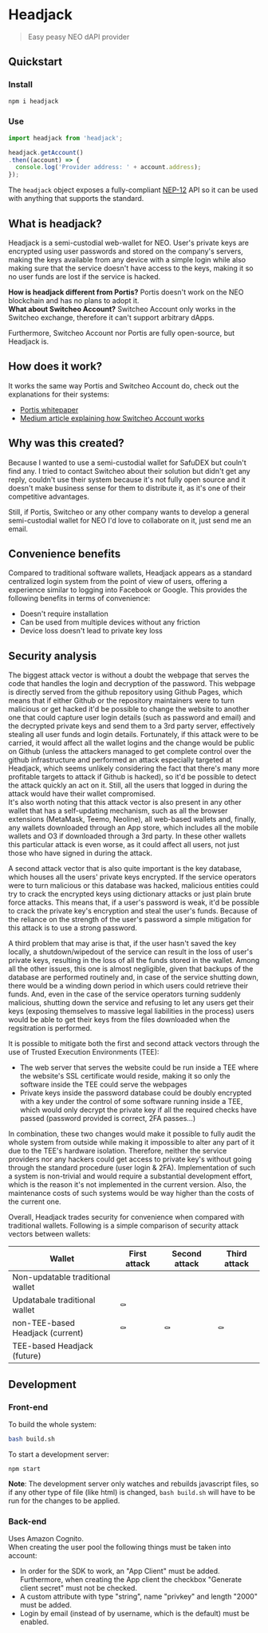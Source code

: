# Headjack
> Easy peasy NEO dAPI provider

## Quickstart

### Install
```bash
npm i headjack
```

### Use
```js
import headjack from 'headjack';

headjack.getAccount()
.then((account) => {
  console.log('Provider address: ' + account.address);
});
```

The `headjack` object exposes a fully-compliant [NEP-12](https://github.com/nickfujita/proposals/blob/dapp-api/nep-12.mediawiki) API so it can be used with anything that supports the standard.

## What is headjack?
Headjack is a semi-custodial web-wallet for NEO. User's private keys are encrypted using user passwords and stored on the company's servers, making the keys available from any device with a simple login while also making sure that the service doesn't have access to the keys, making it so no user funds are lost if the service is hacked.

**How is headjack different from Portis?** Portis doesn't work on the NEO blockchain and has no plans to adopt it.  
**What about Switcheo Account?** Switcheo Account only works in the Switcheo exchange, therefore it can't support arbitrary dApps.

Furthermore, Switcheo Account nor Portis are fully open-source, but Headjack is.

## How does it work?
It works the same way Portis and Switcheo Account do, check out the explanations for their systems:
- [Portis whitepaper](https://assets.portis.io/white-paper/latest.pdf)
- [Medium article explaining how Switcheo Account works](https://medium.com/switcheo/switcheo-discovery-how-switcheo-account-actually-works-1c702bb77b16)

## Why was this created?
Because I wanted to use a semi-custodial wallet for SafuDEX but couln't find any. I tried to contact Switcheo about their solution but didn't get any reply, couldn't use their system because it's not fully open source and it doesn't make business sense for them to distribute it, as it's one of their competitive advantages.

Still, if Portis, Switcheo or any other company wants to develop a general semi-custodial wallet for NEO I'd love to collaborate on it, just send me an email.

## Convenience benefits
Compared to traditional software wallets, Headjack appears as a standard centralized login system from the point of view of users, offering a experience similar to logging into Facebook or Google. This provides the following benefits in terms of convenience:
- Doesn't require installation
- Can be used from multiple devices without any friction
- Device loss doesn't lead to private key loss

## Security analysis

The biggest attack vector is without a doubt the webpage that serves the code that handles the login and decryption of the password. This webpage is directly served from the github repository using Github Pages, which means that if either Github or the repository maintainers were to turn malicious or get hacked it'd be possible to change the website to another one that could capture user login details (such as password and email) and the decrypted private keys and send them to a 3rd party server, effectively stealing all user funds and login details. Fortunately, if this attack were to be carried, it would affect all the wallet logins and the change would be public on Github (unless the attackers managed to get complete control over the github infrastructure and performed an attack especially targeted at Headjack, which seems unlikely considering the fact that there's many more profitable targets to attack if Github is hacked), so it'd be possible to detect the attack quickly an act on it. Still, all the users that logged in during the attack would have their wallet compromised.  
It's also worth noting that this attack vector is also present in any other wallet that has a self-updating mechanism, such as all the browser extensions (MetaMask, Teemo, Neoline), all web-based wallets and, finally, any wallets downloaded through an App store, which includes all the mobile wallets and O3 if downloaded through a 3rd party. In these other wallets this particular attack is even worse, as it could affect all users, not just those who have signed in during the attack.

A second attack vector that is also quite important is the key database, which houses all the users' private keys encrypted. If the service operators were to turn malicious or this database was hacked, malicious entities could try to crack the encrypted keys using dictionary attacks or just plain brute force attacks. This means that, if a user's password is weak, it'd be possible to crack the private key's encryption and steal the user's funds. Because of the reliance on the strength of the user's password a simple mitigation for this attack is to use a strong password.

A third problem that may arise is that, if the user hasn't saved the key locally, a shutdown/wipedout of the service can result in the loss of user's private keys, resulting in the loss of all the funds stored in the wallet. Among all the other issues, this one is almost negligible, given that backups of the database are performed routinely and, in case of the service shutting down, there would be a winding down period in which users could retrieve their funds. And, even in the case of the service operators turning suddenly malicious, shutting down the service and refusing to let any users get their keys (exposing themselves to massive legal liabilities in the process) users would be able to get their keys from the files downloaded when the regsitration is performed.

It is possible to mitigate both the first and second attack vectors through the use of Trusted Execution Environments (TEE):      
- The web server that serves the website could be run inside a TEE where the website's SSL certificate would reside, making it so only the software inside the TEE could serve the webpages
- Private keys inside the password database could be doubly encrypted with a key under the control of some software running inside a TEE, which would only decrypt the private key if all the required checks have passed (password provided is correct, 2FA passes...)

In combination, these two changes would make it possible to fully audit the whole system from outside while making it impossible to alter any part of it due to the TEE's hardware isolation. Therefore, neither the service providers nor any hackers could get access to private key's without going through the standard procedure (user login & 2FA).
Implementation of such a system is non-trivial and would require a substantial development effort, which is the reason it's not implemented in the current version. Also, the maintenance costs of such systems would be way higher than the costs of the current one.

Overall, Headjack trades security for convenience when compared with traditional wallets. Following is a simple comparison of security attack vectors between wallets:

|           Wallet                 | First attack | Second attack | Third attack |
|----------------------------------|--------------|---------------|--------------|
| Non-updatable traditional wallet |              |               |              |
| Updatabale traditional wallet    |      ⚰️       |               |              |
| non-TEE-based Headjack (current) |      ⚰️       |       ⚰️       |       ⚰️      |
| TEE-based Headjack (future)      |              |               |              |

## Development

### Front-end

To build the whole system:
```bash
bash build.sh
```

To start a development server:
```
npm start
```

**Note**: The development server only watches and rebuilds javascript files, so if any other type of file (like html) is changed, `bash build.sh` will have to be run for the changes to be applied.

### Back-end

Uses Amazon Cognito.  
When creating the user pool the following things must be taken into account:
- In order for the SDK to work, an "App Client" must be added. Furthermore, when creating the App client the checkbox "Generate client secret" must not be checked.
- A custom attribute with type "string", name "privkey" and length "2000" must be added.
- Login by email (instead of by username, which is the default) must be enabled.
